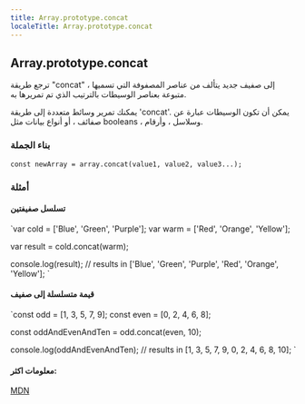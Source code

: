```yaml
---
title: Array.prototype.concat
localeTitle: Array.prototype.concat
---
```

## Array.prototype.concat

ترجع طريقة "concat" إلى صفيف جديد يتألف من عناصر المصفوفة التي تسميها ، متبوعة بعناصر الوسيطات بالترتيب الذي تم تمريرها به.

يمكنك تمرير وسائط متعددة إلى طريقة 'concat'. يمكن أن تكون الوسيطات عبارة عن صفائف ، أو أنواع بيانات مثل booleans ، وسلاسل ، وأرقام.

### بناء الجملة

 `const newArray = array.concat(value1, value2, value3...); 
` 

### أمثلة

#### تسلسل صفيفتين

 `var cold = ['Blue', 'Green', 'Purple']; 
 var warm = ['Red', 'Orange', 'Yellow']; 
 
 var result = cold.concat(warm); 
 
 console.log(result); 
 // results in ['Blue', 'Green', 'Purple', 'Red', 'Orange', 'Yellow']; 
` 

#### قيمة متسلسلة إلى صفيف

 `const odd = [1, 3, 5, 7, 9]; 
 const even = [0, 2, 4, 6, 8]; 
 
 const oddAndEvenAndTen = odd.concat(even, 10); 
 
 console.log(oddAndEvenAndTen); 
 // results in [1, 3, 5, 7, 9, 0, 2, 4, 6, 8, 10]; 
` 

#### معلومات اكثر:

[MDN](https://developer.mozilla.org/en-US/docs/Web/JavaScript/Reference/Global_Objects/Array/concat)